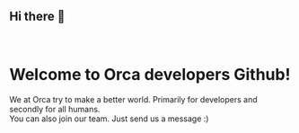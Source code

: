 ## Hi there 👋

<br>

# Welcome to Orca developers Github!

We at Orca try to make a better world. Primarily for developers and secondly for all humans.
<br>
You can also join our team. Just send us a message :)